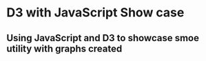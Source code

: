 # D3 with JavaScript Show case
## Using JavaScript and D3 to showcase smoe utility with graphs created
